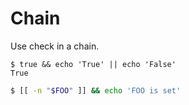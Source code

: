 # Chain

Use check in a chain.

```console
$ true && echo 'True' || echo 'False'
True
```

```sh
$ [[ -n "$FOO" ]] && echo 'FOO is set'
```
